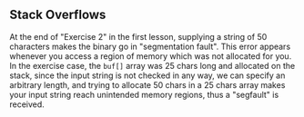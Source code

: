 ## Stack Overflows

At the end of "Exercise 2" in the first lesson, supplying a string of 50 characters makes the binary go in "segmentation fault". This error appears whenever you access a region of memory which was not allocated for you. In the exercise case, the `buf[]` array was 25 chars long and allocated on the stack, since the input string is not checked in any way, we can specify an arbitrary length, and trying to allocate 50 chars in a 25 chars array makes your input string reach unintended memory regions, thus a "segfault" is received.
